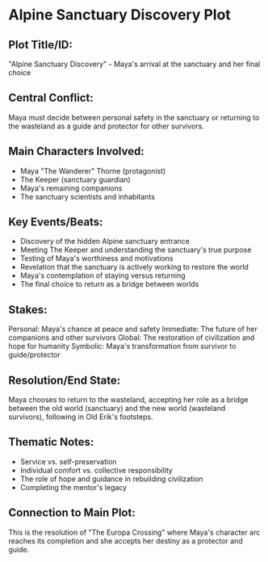 # Alpine Sanctuary Discovery Plot

## Plot Title/ID:
"Alpine Sanctuary Discovery" - Maya's arrival at the sanctuary and her final choice

## Central Conflict:
Maya must decide between personal safety in the sanctuary or returning to the wasteland as a guide and protector for other survivors.

## Main Characters Involved:
- Maya "The Wanderer" Thorne (protagonist)
- The Keeper (sanctuary guardian)
- Maya's remaining companions
- The sanctuary scientists and inhabitants

## Key Events/Beats:
- Discovery of the hidden Alpine sanctuary entrance
- Meeting The Keeper and understanding the sanctuary's true purpose
- Testing of Maya's worthiness and motivations
- Revelation that the sanctuary is actively working to restore the world
- Maya's contemplation of staying versus returning
- The final choice to return as a bridge between worlds

## Stakes:
Personal: Maya's chance at peace and safety
Immediate: The future of her companions and other survivors
Global: The restoration of civilization and hope for humanity
Symbolic: Maya's transformation from survivor to guide/protector

## Resolution/End State:
Maya chooses to return to the wasteland, accepting her role as a bridge between the old world (sanctuary) and the new world (wasteland survivors), following in Old Erik's footsteps.

## Thematic Notes:
- Service vs. self-preservation
- Individual comfort vs. collective responsibility
- The role of hope and guidance in rebuilding civilization
- Completing the mentor's legacy

## Connection to Main Plot:
This is the resolution of "The Europa Crossing" where Maya's character arc reaches its completion and she accepts her destiny as a protector and guide.
